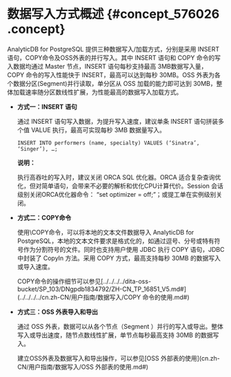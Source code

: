 # 数据写入方式概述 {#concept_576026 .concept}

AnalyticDB for PostgreSQL 提供三种数据写入/加载方式，分别是采用 INSERT 语句，COPY命令及OSS外表的并行写入。其中 INSERT 语句和 COPY 命令的写入数据均通过 Master 节点，INSERT 语句每秒支持最高 3MB数据写入量， COPY 命令的写入性能快于 INSERT，最高可以达到每秒 30MB。OSS 外表为各个数据分区\(Segment\)并行读取，单分区从 OSS 加载的能力即可达到 30MB，整体加载速率随分区数线性扩展，为性能最高的数据写入加载方式。

-   **方式一：INSERT 语句** 

    通过 INSERT 语句写入数据，为提升写入速度，建议单条 INSERT 语句拼装多个值 VALUE 执行，最高可实现每秒 3MB 数据量写入。

    ``` {#codeblock_fyf_4g3_8r9}
    INSERT INTO performers (name, specialty) VALUES (‘Sinatra’, ‘Singer’), …;
    ```

    **说明：** 

    执行高吞吐的写入时，建议关闭 ORCA SQL 优化器。ORCA 适合复杂查询优化，但对简单语句，会带来不必要的解析和优化CPU计算代价。Session 会话级别关闭ORCA优化器命令： “set optimizer = off;”；或提工单在实例级别关闭。

-   **方式二：COPY命令** 

    使用\\COPY命令，可以将本地的文本文件数据导入 AnalyticDB for PostgreSQL，本地的文本文件要求是格式化的，如通过逗号、分号或特有符号作为分割符号的文件。同时也支持用户使用 JDBC 执行 COPY 语句，JDBC 中封装了 CopyIn 方法。采用 COPY 方式，最高支持每秒 30MB 的数据写入或导入速度。

    COPY命令的操作细节可以参见[../../../../dita-oss-bucket/SP\_103/DNgpdb1834792/ZH-CN\_TP\_16851\_V5.md\#](../../../../cn.zh-CN/用户指南/数据写入/COPY 命令的使用.md#)

-   **方式三：OSS 外表导入和导出** 

    通过 OSS 外表，数据可以从各个节点（Segment ）并行的写入或导出。整体写入或导出速度，随节点数线性扩展，单节点每秒最高支持 30MB 的数据写入。

    建立OSS外表及数据写入和导出操作，可以参见[OSS 外部表的使用](cn.zh-CN/用户指南/数据写入/OSS 外部表的使用.md#)


